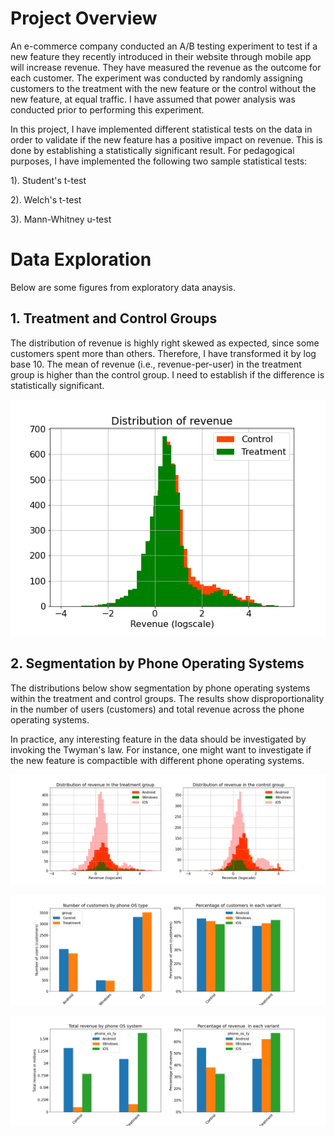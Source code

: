 # Project Overview

An e-commerce company conducted an A/B testing experiment to test if a new feature they recently introduced in their website through mobile app will increase revenue. They have measured the revenue as the outcome for each customer. The experiment was conducted by randomly assigning customers to the treatment with the new feature or the control without the new feature, at equal traffic. I have assumed that power analysis was conducted prior to performing this experiment.

In this project, I have implemented different statistical tests on the data in order to validate if the new feature has a positive impact on revenue. This is done by establishing a statistically significant result.  For pedagogical purposes, I have implemented the following two sample statistical tests:

1). Student's t-test

2). Welch's t-test

3). Mann-Whitney u-test


# Data Exploration
Below are some figures from exploratory data anaysis.

## 1. Treatment and Control Groups
The distribution of revenue is highly right skewed as expected, since some customers spent more than others. Therefore, I have transformed it by log base 10. The mean of revenue (i.e., revenue-per-user) in the treatment group is higher than the control group. I need to establish if the difference is statistically significant. 

![fig](images/fig1.png)

## 2. Segmentation by Phone Operating Systems
The distributions below show segmentation by phone operating systems within the treatment and control groups. The results show disproportionality in the number of users (customers) and total revenue across the phone operating systems.

In practice, any interesting feature in the data should be investigated by invoking the Twyman's law. For instance, one might want to investigate if the new feature is compactible with different phone operating systems.

![fig](images/fig4.png)

![fig](images/fig3.png)

![fig](images/fig2.png)


